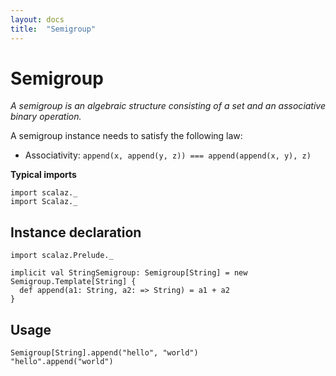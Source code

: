 ```yaml
---
layout: docs
title:  "Semigroup"
---
```


# Semigroup

*A semigroup is an algebraic structure consisting of a set and an associative binary operation.*

A semigroup instance needs to satisfy the following law:

- Associativity: `append(x, append(y, z)) === append(append(x, y), z)`

**Typical imports**
```tut:silent
import scalaz._
import Scalaz._
```

## Instance declaration

```tut
import scalaz.Prelude._

implicit val StringSemigroup: Semigroup[String] = new Semigroup.Template[String] {
  def append(a1: String, a2: => String) = a1 + a2
}
```

## Usage

```tut
Semigroup[String].append("hello", "world")
"hello".append("world")
```
